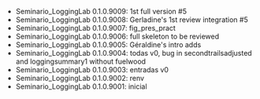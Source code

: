 -   Seminario_LoggingLab 0.1.0.9009: 1st full version #5
-   Seminario_LoggingLab 0.1.0.9008: Gerladine's 1st review integration #5
-   Seminario_LoggingLab 0.1.0.9007: fig_pres_pract
-   Seminario_LoggingLab 0.1.0.9006: full skeleton to be reviewed
-   Seminario_LoggingLab 0.1.0.9005: Géraldine's intro adds
-   Seminario_LoggingLab 0.1.0.9004: todas v0, bug in secondtrailsadjusted and loggingsummary1 without fuelwood
-   Seminario_LoggingLab 0.1.0.9003: entradas v0
-   Seminario_LoggingLab 0.1.0.9002: renv
-   Seminario_LoggingLab 0.1.0.9001: inicial
